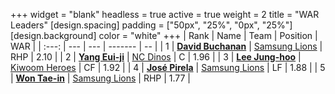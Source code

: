 +++
widget = "blank"
headless = true
active = true
weight = 2
title = "WAR Leaders"
[design.spacing]
padding = ["50px", "25%", "0px", "25%"]
[design.background]
color = "white"
+++
| Rank | Name | Team | Position | WAR |
| :---: | --- | --- | ------- | -- |
| 1 | [**David Buchanan**](/players/13683) | [Samsung Lions](/teams/SamsungLions) | RHP | 2.10 |
| 2 | [**Yang Eui-ji**](/players/215) | [NC Dinos](/teams/NCDinos) | C | 1.96 |
| 3 | [**Lee Jung-hoo**](/players/10673) | [Kiwoom Heroes](/teams/KiwoomHeroes) | CF | 1.92 |
| 4 | [**José Pirela**](/players/14880) | [Samsung Lions](/teams/SamsungLions) | LF | 1.88 |
| 5 | [**Won Tae-in**](/players/12619) | [Samsung Lions](/teams/SamsungLions) | RHP | 1.77 |
